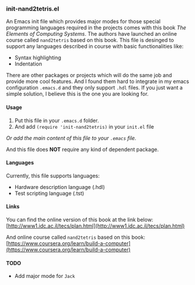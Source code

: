 ### init-nand2tetris.el

An Emacs init file which provides major modes for those special programming languages required in the projects comes with this book *The Elements of Computing Systems*. The authors have launched an online course called `nand2tetris` based on this book. This file is desinged to support any languages described in course with basic functionalities like:
* Syntax highlighting
* Indentation

There are other packages or projects which will do the same job and provide more cool features. And I found them hard to integrate in my emacs configuration `.emacs.d` and they only support `.hdl` files. If you just want a simple solution, I believe this is the one you are looking for.


#### Usage

1. Put this file in your `.emacs.d` folder.
2. And add `(require 'init-nand2tetris)` in your `init.el` file

*Or add the main content of this file to your `.emacs` file.*

And this file does **NOT** require any kind of dependent package.


#### Languages

Currently, this file supports languages:

* Hardware description language (.hdl)
* Test scripting language (.tst)

#### Links
You can find the online version of this book at the link below:
[http://www1.idc.ac.il/tecs/plan.html](http://www1.idc.ac.il/tecs/plan.html)

And online course called `nand2tetris` based on this book:
[https://www.coursera.org/learn/build-a-computer](https://www.coursera.org/learn/build-a-computer)

#### TODO
* Add major mode for `Jack`
